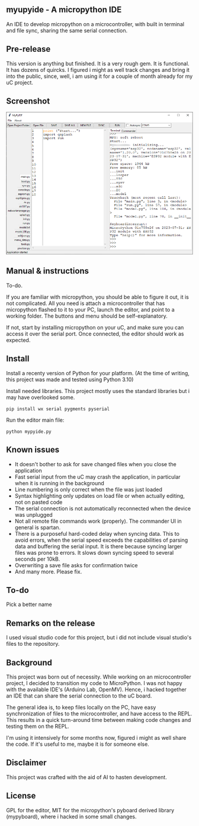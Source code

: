 ## myupyide - A micropython IDE
An IDE to develop micropython on a microcontroller, with built in terminal and file sync, sharing the same serial connection.

## Pre-release
This version is anything but finished. It is a very rough gem. It is functional. It has dozens of quircks.
I figured i might as well track changes and bring it into the public, since, well, i am using it for a couple of month already for my uC project.

## Screenshot
![Screenshot 1](screenshots/screenshot1.png)

## Manual & instructions
To-do. 

If you are familiar with micropython, you should be able to figure it out, it is not complicated. All you need is attach a microcontroller that has micropython flashed to it to your PC, launch the editor, and point to a working folder. The buttons and menu should be self-explanatory.

If not, start by installing micropython on your uC, and make sure you can access it over the serial port. Once connected, the editor should work as expected.

## Install
Install a recenty version of Python for your platform. (At the time of writing, this project was made and tested using Python 3.10)

Install needed libraries. This project mostly uses the standard libraries but i may have overlooked some.
```
pip install wx serial pygments pyserial
```

Run the editor main file:
```
python mypyide.py
```

## Known issues
* It doesn't bother to ask for save changed files when you close the application
* Fast serial input from the uC may crash the application, in particular when it is running in the background
* Line numbering is only correct when the file was just loaded
* Syntax highlighting only updates on load file or when actually editing, not on pasted code
* The serial connection is not automatically reconnected when the device was unplugged
* Not all remote file commands work (properly). The commander UI in general is spartan.
* There is a purposeful hard-coded delay when syncing data. This to avoid errors, when the serial speed exceeds the capabilities of parsing data and buffering the serial input. It is there because syncing larger files was prone to errors. It slows down syncing speed to several seconds per 10kB.
* Overwriting a save file asks for confirmation twice
* And many more. Please fix.


## To-do
Pick a better name

## Remarks on the release
I used visual studio code for this project, but i did not include visual studio's files to the repository.

## Background
This project was born out of necessity. While working on an microcontroller project, I decided to transition my code to MicroPython. 
I was not happy with the available IDE's (Arduino Lab, OpenMV). Hence, i hacked together an IDE that can share the serial connection to the uC board. 

The general idea is, to keep files locally on the PC, have easy synchronization of files to the microcontroller, and have access to the REPL.
This results in a quick turn-around time between making code changes and testing them on the REPL.

I'm using it intensively for some months now, figured i might as well share the code. If it's useful to me, maybe it is for someone else.

## Disclaimer
This project was crafted with the aid of AI to hasten development.

## License
GPL for the editor, MIT for the micropython's pyboard derived library (mypyboard), where i hacked in some small changes.